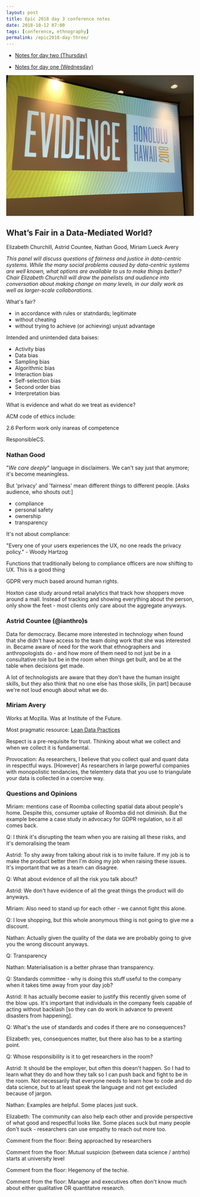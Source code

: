 ```yaml
---
layout: post
title: Epic 2018 day 3 conference notes
date: 2018-10-12 07:00
tags: [conference, ethnography]
permalink: /epic2018-day-three/
---
```


- [Notes for day two (Thursday)](/epic2018-day-two/)

- [Notes for day one (Wednesday)](/epic2018-day-one/)

![](/images/epic2018/epic.JPG)

## What’s Fair in a Data-Mediated World?

Elizabeth Churchill, Astrid Countee, Nathan Good, Miriam Lueck Avery

_This panel will discuss questions of fairness and justice in data-centric systems. While the many social problems caused by data-centric systems are well known, what options are available to us to make things better? Chair Elizabeth Churchill will draw the panelists and audience into conversation about making change on many levels, in our daily work as well as larger-scale collaborations._

What's fair?

- in accordance with rules or statndards; legitimate
- without cheating
- without trying to achieve (or achieving) unjust advantage

Intended and unintended data baises:

- Activity bias
- Data bias
- Sampling bias
- Algorithmic bias
- Interaction bias
- Self-selection bias
- Second order bias
- Interpretation bias

What is evidence and what do we treat as evidence?

ACM code of ethics include: 

2.6 Perform work only inareas of competence

ResponsibleCS.

### Nathan Good

"_We care deeply_" language in disclaimers. We can't say just that anymore; it's become meaningless.

But 'privacy' and 'fairness' mean different things to different people. 
[Asks audience, who shouts out:]

- compliance
- personal safety
- ownership
- transparency

It's not about compliance:

"Every one of your users experiences the UX, no one reads the privacy policy." - Woody Hartzog

Functions that traditionally belong to compliance officers are now shifting to UX. This is a good thing

GDPR very much based around human rights.

Hoxton case study around retail analytics that track how shoppers move around a mall. Instead of tracking and showing everything about the person, only show the feet - most clients only care about the aggregate anyways. 

### Astrid Countee (@ianthro)s

Data for democracy. Became more interested in technology when found that she didn't have access to the team doing work that she was interested in. Became aware of need for the work that ethnographers and anthropologists do - and how more of them need to not just be in a consultative role but be in the room when things get built, and be at the table when decisions get made.

A lot of technologists are aware that they don't have the human insight skills, but they also think that no one else has those skills, [in part] because we're not loud enough about what we do.   

### Miriam Avery

Works at Mozilla. Was at Institute of the Future. 

Most pragmatic resource: [Lean Data Practices](https://www.mozilla.org/en-US/about/policy/lean-data/)

Respect is a pre-requisite for trust. Thinking about what we collect and when we collect it is fundamental.

Provocation: As researchers, I believe that you collect qual and quant data in respectful ways. [However] As researchers in large powerful companies with monopolistic tendancies, the telemtery data that you use to triangulate your data is collected in a coercive way.

### Questions and Opinions

Miriam: mentions case of Roomba collecting spatial data about people's home. Despite this, consumer uptake of Roomba did not diminish. But the example became a case study in advocacy for GDPR regulation, so it all comes back.

Q: I think it's disrupting the team when you are raising all these risks, and it's demoralising the team

Astrid: To shy away from talking about risk is to invite failure. If my job is to make the product better then I'm doing my job when raising these issues. It's important that we as a team can disagree.

Q: What about evidence of all the risk you talk about?

Astrid: We don't have evidence of all the great things the product will do anyways. 

Miriam: Also need to stand up for each other - we cannot fight this alone.

Q: I love shopping, but this whole anonymous thing is not going to give me a discount.

Nathan: Actually given the quality of the data we are probably going to give you the wrong discount anyways.

Q: Transparency

Nathan: Materialisation is a better phrase than transparency. 

Q: Standards committee - why is doing this stuff useful to the company when it takes time away from your day job? 

Astrid: It has actually become easier to justify this recently given some of the blow ups. It's important that individuals in the company feels capable of acting without backlash [so they can do work in advance to prevent disasters from happening].

Q: What's the use of standards and codes if there are no consequences?

Elizabeth: yes, consequences matter, but there also has to be a starting point.

Q: Whose responsibility is it to get researchers in the room?

Astrid: It should be the employer, but often this doesn't happen. So I had to learn what they do and how they talk so I can push back and fight to be in the room. Not necessarily that everyone needs to learn how to code and do data science, but to at least speak the language and not get excluded because of jargon.

Nathan: Examples are helpful. Some places just suck.

Elizabeth: The community can also help each other and provide perspective of what good and respectful looks like. Some places suck but many people don't suck - researchers can use empathy to reach out more too.

Comment from the floor: Being approached by researchers 

Comment from the floor: Mutual suspicion (between data science / antrho) starts at university level

Comment from the floor: Hegemony of the techie. 

Comment from the floor: Manager and executives often don't know much about either qualitative OR quantitatve research. 


